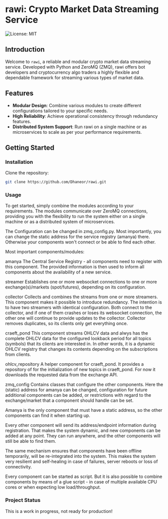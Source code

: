 # rawi: Crypto Market Data Streaming Service

![License: MIT](https://img.shields.io/badge/License-MIT-yellow.svg)

## Introduction

Welcome to `rawi`, a reliable and modular crypto market data streaming service. Developed with Python and ZeroMQ (ZMQ), rawi offers bot developers and cryptocurrency algo traders a highly flexible and dependable framework for streaming various types of market data.

## Features

- **Modular Design**: Combine various modules to create different configurations tailored to your specific needs.
- **High Reliability**: Achieve operational consistency through redundancy features.
- **Distributed System Support**: Run rawi on a single machine or as microservices to scale as per your performance requirements.

## Getting Started

### Installation

Clone the repository:

```bash
git clone https://github.com/Dhaneor/rawi.git
```

### Usage

To get started, simply combine the modules according to your requirements. The modules communicate over ZeroMQ connections, providing you with the flexibility to run the system either on a single machine or as a distributed system of microservices.

The Configuration can be changed in zmq_config.py. Most importantly, you can change the static address for the service registry (amanya) there. Otherwise your components won't connect or be
able to find each other.

Most important components/modules:

amanya
    The Central Service Registry - all components need to register
    with this component. The provided information is then used to
    inform all components about the availability of a new service.

streamer
    Establishes one or more websocket connections to one or more
    exchange(s)/markets (spot/futures), depending on its configuration.

collector
    Collects and combines the streams from one or more streamers.
    This component makes it possible to introduce redundancy. The
    intention is to have two streamers with identical configuration.
    Both connect to the collector, and if one of them crashes or
    loses its websocket connection, the other one will continue to
    provide updates to the collector. Collector removes duplicates,
    so its clients only get everything once.

craeft_pond
    This component streams OHLCV data and alwys has the complete OHLCV
    data for the configured lookback period for all topics (symbols)
    that its clients are interested in. In other words, it is a
    dynamic OHLCV registry that changes its contents depending on the
    subscriptions from clients.

ohlcv_repository
    A helper component for craeft_pond. It provides a repository of
    for the initialization of new topics in craeft_pond. For now it
    downloads the requested data from the exchange API.

zmq_config
    Contains classes that configure the other components. Here the
    (static) address for amanya can be changed, configuration for
    future additional components can be added, or restrictions with
    regard to the exchange/market that a component should handle can
    be set.

Amanya is the only component that must have a static address, so the
other components can find it when starting up.

Every other component will send its address/endpoint information
during registration. That makes the system dynamic, and new components
can be added at any point. They can run anywhere, and the other
components will still be able to find them.

The same mechanism ensures that components have been offline temporarily,
will be re-integrated into the system. This makes the system very
resilient and self-healing in case of failures, server reboots or loss
of connectivity.

Every component can be started as script. But it is also possible to
combine components by means of a glue script - in case of multiple
available CPU cores or when expecting low load/throughput.

### Project Status

This is a work in progress, not ready for production!